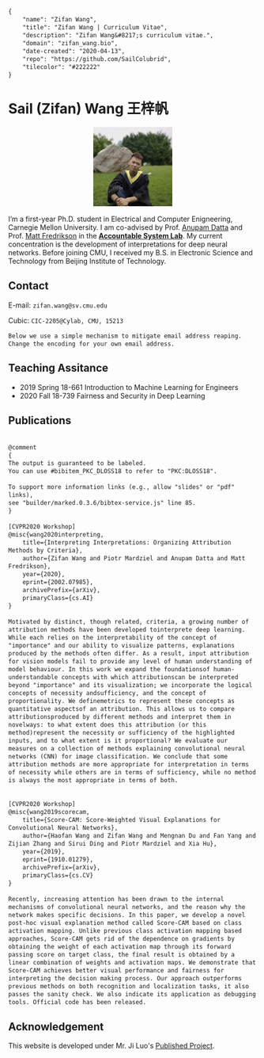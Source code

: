 ```bio-meta
{
    "name": "Zifan Wang",
    "title": "Zifan Wang | Curriculum Vitae",
    "description": "Zifan Wang&#8217;s curriculum vitae.",
    "domain": "zifan_wang.bio",
    "date-created": "2020-04-13",
    "repo": "https://github.com/SailColubrid",
    "tilecolor": "#222222"
}
```

# Sail (Zifan) Wang<span aria-hidden="true"> </span><span lang="zh-CN">王梓帆</span><span aria-hidden="true"></span>

<figure class="gl-page-background gl-float-right gl-image-box" style="text-align: center;"><img src="/assets/images/hero-image.jpeg" alt="A photo of Zifan Wang" width="160" height="160" style="max-width: 160px;" /></figure>

I’m a first-year Ph.D. student in Electrical and Computer Enigneering, Carnegie Mellon University. I am co-advised by Prof. [Anupam Datta](http://www.andrew.cmu.edu/user/danupam/) and Prof. [Matt Fredrikson](http://www.cs.cmu.edu/~mfredrik/) in the [**Accountable System Lab**](https://fairlyaccountable.org). My current concentration is the development of interpretations for deep neural networks. Before joining CMU, I received my B.S. in Electronic Science and Technology from Beijing Institute of Technology.


## Contact
E-mail: `zifan.wang@sv.cmu.edu`

Cubic: `CIC-2205@Cylab, CMU, 15213`


```bio-remove
Below we use a simple mechanism to mitigate email address reaping.
Change the encoding for your own email address.
```

<!--[bio][protect]
<script type="application/javascript">
window.setTimeout(function ()
{
var addr = [108,117,111,106,105,64,99,115,46,119,97,115,104,105,110,103,116,111,110,46,101,100,117];
addr = String.fromCharCode.apply(String, addr);
var eml = document.getElementById('_eml');
eml.innerHTML = '<a href="mailto:' + addr + '">' + addr + '</a>';
eml.removeAttribute('class');
}, 600);
</script>
[bio]-->

## Teaching Assitance
* 2019 Spring 18-661 Introduction to Machine Learning for Engineers
* 2020 Fall 18-739 Fairness and Security in Deep Learning


## Publications

```blog-bib

@comment
{
The output is guaranteed to be labeled.
You can use #bibitem_PKC_DLOSS18 to refer to "PKC:DLOSS18".

To support more information links (e.g., allow "slides" or "pdf" links),
see "builder/marked.0.3.6/bibtex-service.js" line 85.
}

[CVPR2020 Workshop]
@misc{wang2020interpreting,
    title={Interpreting Interpretations: Organizing Attribution Methods by Criteria},
    author={Zifan Wang and Piotr Mardziel and Anupam Datta and Matt Fredrikson},
    year={2020},
    eprint={2002.07985},
    archivePrefix={arXiv},
    primaryClass={cs.AI}
}

Motivated by distinct, though related, criteria, a growing number of attribution methods have been developed tointerprete deep learning. While each relies on the interpretability of the concept of "importance" and our ability to visualize patterns, explanations produced by the methods often differ. As a result, input attribution for vision models fail to provide any level of human understanding of model behaviour. In this work we expand the foundationsof human-understandable concepts with which attributionscan be interpreted beyond "importance" and its visualization; we incorporate the logical concepts of necessity andsufficiency, and the concept of proportionality. We definemetrics to represent these concepts as quantitative aspectsof an attribution. This allows us to compare attributionsproduced by different methods and interpret them in novelways: to what extent does this attribution (or this method)represent the necessity or sufficiency of the highlighted inputs, and to what extent is it proportional? We evaluate our measures on a collection of methods explaining convolutional neural networks (CNN) for image classification. We conclude that some attribution methods are more appropriate for interpretation in terms of necessity while others are in terms of sufficiency, while no method is always the most appropriate in terms of both.


[CVPR2020 Workshop]
@misc{wang2019scorecam,
    title={Score-CAM: Score-Weighted Visual Explanations for Convolutional Neural Networks},
    author={Haofan Wang and Zifan Wang and Mengnan Du and Fan Yang and Zijian Zhang and Sirui Ding and Piotr Mardziel and Xia Hu},
    year={2019},
    eprint={1910.01279},
    archivePrefix={arXiv},
    primaryClass={cs.CV}
}

Recently, increasing attention has been drawn to the internal mechanisms of convolutional neural networks, and the reason why the network makes specific decisions. In this paper, we develop a novel post-hoc visual explanation method called Score-CAM based on class activation mapping. Unlike previous class activation mapping based approaches, Score-CAM gets rid of the dependence on gradients by obtaining the weight of each activation map through its forward passing score on target class, the final result is obtained by a linear combination of weights and activation maps. We demonstrate that Score-CAM achieves better visual performance and fairness for interpreting the decision making process. Our approach outperforms previous methods on both recognition and localization tasks, it also passes the sanity check. We also indicate its application as debugging tools. Official code has been released.

```



## Acknowledgement

This website is developed under Mr. Ji Luo's [Published Project](http://iiis.tsinghua.edu.cn/en/).
